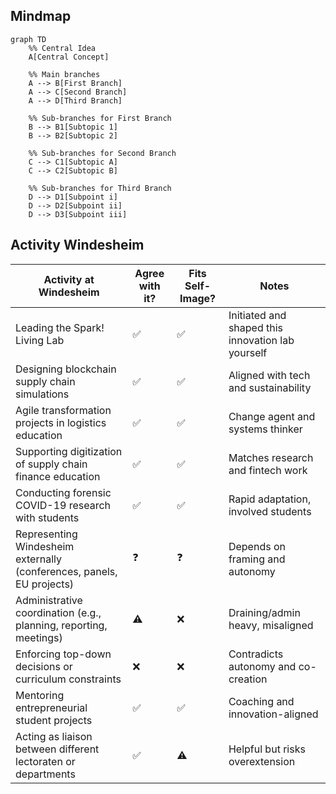 
## Mindmap

```{mermaid}
graph TD
    %% Central Idea
    A[Central Concept]

    %% Main branches
    A --> B[First Branch]
    A --> C[Second Branch]
    A --> D[Third Branch]

    %% Sub-branches for First Branch
    B --> B1[Subtopic 1]
    B --> B2[Subtopic 2]

    %% Sub-branches for Second Branch
    C --> C1[Subtopic A]
    C --> C2[Subtopic B]

    %% Sub-branches for Third Branch
    D --> D1[Subpoint i]
    D --> D2[Subpoint ii]
    D --> D3[Subpoint iii]

```

## Activity Windesheim


| Activity at Windesheim                                                        | Agree with it? | Fits Self-Image? | Notes                                                                 |
|-------------------------------------------------------------------------------|----------------|------------------|-----------------------------------------------------------------------|
| Leading the Spark! Living Lab                                                 | ✅              | ✅                | Initiated and shaped this innovation lab yourself                     |
| Designing blockchain supply chain simulations                                 | ✅              | ✅                | Aligned with tech and sustainability                                  |
| Agile transformation projects in logistics education                          | ✅              | ✅                | Change agent and systems thinker                                      |
| Supporting digitization of supply chain finance education                     | ✅              | ✅                | Matches research and fintech work                                     |
| Conducting forensic COVID-19 research with students                           | ✅              | ✅                | Rapid adaptation, involved students                                   |
| Representing Windesheim externally (conferences, panels, EU projects)         | ❓              | ❓                | Depends on framing and autonomy                                       |
| Administrative coordination (e.g., planning, reporting, meetings)             | ⚠️              | ❌                | Draining/admin heavy, misaligned                                      |
| Enforcing top-down decisions or curriculum constraints                        | ❌              | ❌                | Contradicts autonomy and co-creation                                  |
| Mentoring entrepreneurial student projects                                    | ✅              | ✅                | Coaching and innovation-aligned                                       |
| Acting as liaison between different lectoraten or departments                 | ✅              | ⚠️                | Helpful but risks overextension                                       |
